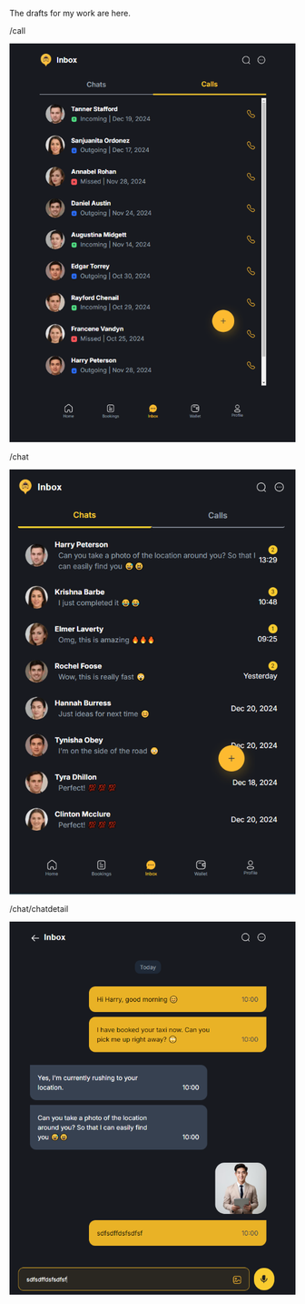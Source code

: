 The drafts for my work are here.

/call

![snapshot for the first page](./FirstPageSnapshot.PNG)


/chat

![snapshot for the second page](./SecondPageSnapshot.PNG)


/chat/chatdetail

![snapshot for the third page](./3.PNG)
